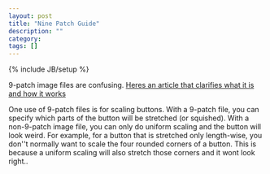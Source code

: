 ```yaml
---
layout: post
title: "Nine Patch Guide"
description: ""
category:
tags: []
---
```

{% include JB/setup %}

9-patch image files are confusing.  [Heres an article that
clarifies what it is and how it works](http://radleymarx.com/blog/simple-guide-to-9-patch/)

One use of 9-patch files is for scaling buttons.  With a 9-patch file, you can specify
which parts of the button will be stretched (or squished).  With a non-9-patch
image file, you can only do uniform scaling and the button will look weird.  For example, for
a button that is stretched only length-wise, you don''t normally want to scale
the four rounded corners of a button.  This is because a uniform scaling will also
stretch those corners and it wont look right..

